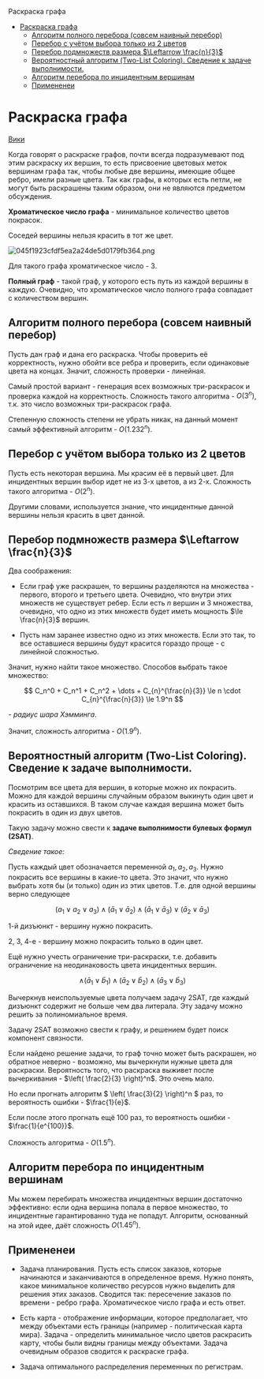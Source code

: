 Раскраска графа

- [Раскраска графа](#раскраска-графа)
  - [Алгоритм полного перебора (совсем наивный перебор)](#алгоритм-полного-перебора-совсем-наивный-перебор)
  - [Перебор с учётом выбора только из 2 цветов](#перебор-с-учётом-выбора-только-из-2-цветов)
  - [Перебор подмножеств размера $\Leftarrow \frac{n}{3}$](#перебор-подмножеств-размера-eqmathsemanticsmrowmomomfracminmimn3mnmfracmrowannotation-encodingapplicationx-texleftarrow-fracn3annotationsemanticsmath3neq)
  - [Вероятностный алгоритм (Two-List Coloring). Сведение к задаче выполнимости.](#вероятностный-алгоритм-two-list-coloring-сведение-к-задаче-выполнимости)
  - [Алгоритм перебора по инцидентным вершинам](#алгоритм-перебора-по-инцидентным-вершинам)
  - [Примененеи](#примененеи)

# Раскраска графа

[Вики](https://ru.wikipedia.org/wiki/%D0%A0%D0%B0%D1%81%D0%BA%D1%80%D0%B0%D1%81%D0%BA%D0%B0_%D0%B3%D1%80%D0%B0%D1%84%D0%BE%D0%B2#%D0%9E%D0%BF%D1%80%D0%B5%D0%B4%D0%B5%D0%BB%D0%B5%D0%BD%D0%B8%D0%B5_%D0%B8_%D1%82%D0%B5%D1%80%D0%BC%D0%B8%D0%BD%D0%BE%D0%BB%D0%BE%D0%B3%D0%B8%D1%8F)

Когда говорят о раскраске графов, почти всегда подразумевают под этим раскраску их вершин, то есть присвоение цветовых меток вершинам графа так, чтобы любые две вершины, имеющие общее ребро, имели разные цвета. Так как графы, в которых есть петли, не могут быть раскрашены таким образом, они не являются предметом обсуждения.

**Хроматическое число графа** - минимальное количество цветов покрасок.

Соседей вершины нельзя красить в тот же цвет.

![045f1923cfdf5ea2a24de5d0179fb364.png](/_resources/6b78a35170c349bda64c682c396cd316.png)

Для такого графа хроматическое число - 3.

**Полный граф** - такой граф, у которого есть путь из каждой вершины в каждую. Очевидно, что хроматическое число полного графа совпадает с количеством вершин.

## Алгоритм полного перебора (совсем наивный перебор)

Пусть дан граф и дана его раскраска. Чтобы проверить её корректность, нужно обойти все ребра и проверить, если одинаковые цвета на концах. Значит, сложность проверки - линейная. 

Самый простой вариант - генерация всех возможных три-раскрасок и проверка каждой на корректность. Сложность такого алгоритма - $O(3^n)$, т.к. это число возможных три-раскрасок графа.

Степенную сложность степени не убрать никак, на данный момент самый эффективный алгоритм - $O(1.232^n)$.

## Перебор с учётом выбора только из 2 цветов

Пусть есть некоторая вершина. Мы красим её в первый цвет. Для инцидентных вершин выбор идет не из 3-х цветов, а из 2-х. Сложность такого алгоритма - $O(2^n)$.

Другими словами, используется знание, что инцидентные данной вершины нельзя красить в цвет данной.

## Перебор подмножеств размера $\Leftarrow \frac{n}{3}$

Два соображения:

- Если граф уже раскрашен, то вершины разделяются на множества - первого, второго и третьего цвета. Очевидно, что внутри этих множеств не существует ребер. Если есть $n$ вершин и 3 множества, очевидно, что одно из этих множеств будет иметь мощность $\le \frac{n}{3}$ вершин.

- Пусть нам заранее известно одно из этих множеств. Если это так, то все оставшиеся вершины будут красится гораздо проще - с линейной сложностью.

Значит, нужно найти такое множество. Способов выбрать такое множество:

$$
C_n^0 + C_n^1 + C_n^2 + \dots + C_{n}^{\frac{n}{3}} \le n \cdot C_{n}^{\frac{n}{3}} \le 1.9^n
$$

\- _радиус шара Хэмминга_.

Значит, сложность алгоритма - $O(1.9^n)$.

## Вероятностный алгоритм (Two-List Coloring). Сведение к задаче выполнимости.

Посмотрим все цвета для вершин, в которые можно их покрасить. Можно для каждой вершины случайным образом выкинуть один цвет и красить из оставшихся. В таком случае каждая вершина может быть покрасить в один из двух цветов.

Такую задачу можно свести к **задаче выполнимости булевых формул (2SAT)**.

_Сведение такое:_

Пусть каждый цвет обозначается переменной $a_1, a_2, a_3$. Нужно покрасить все вершины в какие-то цвета. Это значит, что нужно выбрать хотя бы (и только) один из этих цветов. Т.е. для одной вершины верно следующее

$$
( a_1 \lor a_2 \lor a_3 ) \land ( \bar a_1 \lor \bar a_2 ) \land ( \bar a_1 \lor \bar a_3 ) \lor (\bar a_2 \lor \bar a_3)
$$

1-й дизъюнкт - вершину нужно покрасить.

2, 3, 4-е - вершину можно покрасить только в один цвет.

Ещё нужно учесть ограничение три-раскраски, т.е. добавить ограничение на неодинаковость цвета инцидентных вершин.

$$
\land ( \bar a_1 \lor \bar b_1 ) \land ( \bar a_2 \lor \bar b_2 ) \land ( \bar a_3 \lor \bar b_3 )
$$

Вычеркнув неиспользуемые цвета получаем задачу 2SAT, где каждый дизъюнкт содержит не больше чем два литерала. Эту задачу можно решить за полиномиальное время. 

Задачу 2SAT возможно свести к графу, и решением будет поиск компонент связности.

Если найдено решение задачи, то граф точно может быть раскрашен, но обратное неверно - возможно, мы вычеркнули нужные цвета для раскраски. Вероятность того, что раскраска выживет после вычеркивания - $\left( \frac{2}{3} \right)^n$. Это очень мало.

Но если прогнать алгоритм $ \left( \frac{3}{2} \right)^n $ раз, то вероятность ошибки - $\frac{1}{e}$.

Если после этого прогнать ещё 100 раз, то вероятность ошибки - $\frac{1}{e^{100}}$.

Сложность алгоритма - $O(1.5^n)$.

## Алгоритм перебора по инцидентным вершинам

Мы можем перебирать множества инцидентных вершин достаточно эффективно: если одна вершина попала в первое множество, то инцидентные гарантированно туда не попадут. Алгоритм, основанный на этой идее, даёт сложность $O(1.45^n)$.

## Примененеи

- Задача планирования. Пусть есть список заказов, которые начинаются и заканчиваются в определенное время. Нужно понять, какое минимальное количество ресурсов нужно выделить для решения этих заказов.
Сводится так: пересечение заказов по времени - ребро графа. Хроматическое число графа и есть ответ.

- Есть карта - отображение информации, которое предполагает, что между объектами есть границы (например - политическая карта мира). Задача - определить минимальное число цветов раскрасить карту, чтобы были видны границы между объектами. Задача очевидным образов сводится к раскраске графа.

- Задача оптимального распределения переменных по регистрам.